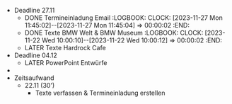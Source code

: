 - Deadline 27.11
	- DONE Termineinladung Email
	  :LOGBOOK:
	  CLOCK: [2023-11-27 Mon 11:45:02]--[2023-11-27 Mon 11:45:04] =>  00:00:02
	  :END:
	- DONE Texte BMW Welt & BMW Museum
	  :LOGBOOK:
	  CLOCK: [2023-11-22 Wed 10:00:10]--[2023-11-22 Wed 10:00:12] =>  00:00:02
	  :END:
	- LATER Texte Hardrock Cafe
- Deadline 04.12
	- LATER PowerPoint Entwürfe
-
- Zeitsaufwand
	- 22.11 (30')
		- Texte verfassen & Termineinladung erstellen